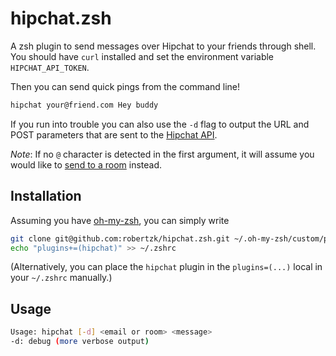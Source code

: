 hipchat.zsh
=========

A zsh plugin to send messages over Hipchat to your friends through shell. You should have `curl`
installed and set the environment variable `HIPCHAT_API_TOKEN`.

Then you can send quick pings from the command line!

```bash
hipchat your@friend.com Hey buddy
```

If you run into trouble you can also use the `-d` flag to output the URL and POST 
parameters that are sent to the [Hipchat API](https://www.hipchat.com/docs/apiv2/method/private_message_user).

*Note*: If no `@` character is detected in the first argument, it will assume
you would like to [send to a room](https://www.hipchat.com/docs/apiv2/method/send_room_notification) instead.

Installation
--------

Assuming you have [oh-my-zsh](https://github.com/robbyrussell/oh-my-zsh), you can
simply write

```bash
git clone git@github.com:robertzk/hipchat.zsh.git ~/.oh-my-zsh/custom/plugins/hipchat
echo "plugins+=(hipchat)" >> ~/.zshrc
```

(Alternatively, you can place the `hipchat` plugin in the `plugins=(...)` local in your `~/.zshrc` manually.)

Usage
------

```bash
Usage: hipchat [-d] <email or room> <message>
-d: debug (more verbose output)
```

